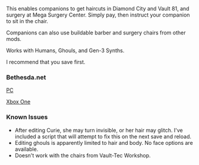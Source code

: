 This enables companions to get haircuts in Diamond City and Vault 81, and surgery at Mega Surgery Center. Simply pay, then instruct your companion to sit in the chair.

Companions can also use buildable barber and surgery chairs from other mods.

Works with Humans, Ghouls, and Gen-3 Synths.

I recommend that you save first.

### Bethesda.net

[PC](https://bethesda.net/en/mods/fallout4/mod-detail/889683)

[Xbox One](https://bethesda.net/en/mods/fallout4/mod-detail/889683)

### Known Issues

* After editing Curie, she may turn invisible, or her hair may glitch. I've included a script that will attempt to fix this on the next save and reload.
* Editing ghouls is apparently limited to hair and body. No face options are available.
* Doesn't work with the chairs from Vault-Tec Workshop.
